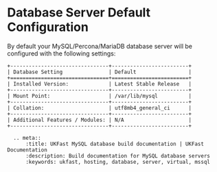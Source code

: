 # Database Server Default Configuration

By default your MySQL/Percona/MariaDB database server will be configured with the following settings:

```eval_rst
+--------------------------------+-------------------------+
| Database Setting               | Default                 |
+================================+=========================+
| Installed Version:             | Latest Stable Release   |
+--------------------------------+-------------------------+
| Mount Point:                   | /var/lib/mysql          |
+--------------------------------+-------------------------+
| Collation:                     | utf8mb4_general_ci      |
+--------------------------------+-------------------------+
| Additional Features / Modules: | N/A                     |
+--------------------------------+-------------------------+
```

```eval_rst
  .. meta::
      :title: UKFast MySQL database build documentation | UKFast Documentation
      :description: Build documentation for MySQL database servers
      :keywords: ukfast, hosting, database, server, virtual, mssql
